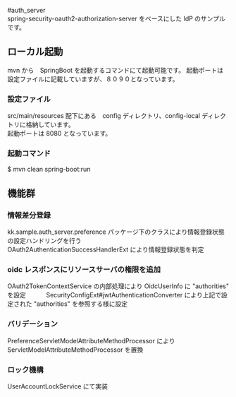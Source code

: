 #auth_server  
spring-security-oauth2-authorization-server をベースにした IdP のサンプルです。  

## ローカル起動  
mvn から　SpringBoot を起動するコマンドにて起動可能です。 起動ポートは設定ファイルに記載していますが、８０９０となっています。  

### 設定ファイル  
src/main/resources 配下にある　config ディレクトリ、config-local ディレクトリに格納しています。  
起動ポートは 8080 となっています。  

### 起動コマンド  
$ mvn clean spring-boot:run  

## 機能群  
### 情報差分登録  
kk.sample.auth_server.preference パッケージ下のクラスにより情報登録状態の設定ハンドリングを行う  
OAuth2AuthenticationSuccessHandlerExt により情報登録状態を判定  

### oidc レスポンスにリソースサーバの権限を追加
OAuth2TokenContextService の内部処理により OidcUserInfo に "authorities" を設定　　　
SecurityConfigExt#jwtAuthenticationConverter により上記で設定された "authorities" を参照する様に設定　　　

### バリデーション  
PreferenceServletModelAttributeMethodProcessor により ServletModelAttributeMethodProcessor を置換　　
	
### ロック機構  
UserAccountLockService にて実装
